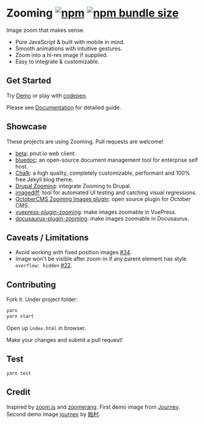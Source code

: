 # Zooming [![npm](https://img.shields.io/npm/v/zooming.svg?style=flat-square)](https://www.npmjs.com/package/zooming) [![npm bundle size](https://img.shields.io/bundlephobia/minzip/zooming.svg?style=flat-square)](https://bundlephobia.com/result?p=zooming)

Image zoom that makes sense.

- Pure JavaScript & built with mobile in mind.
- Smooth animations with intuitive gestures.
- Zoom into a hi-res image if supplied.
- Easy to integrate & customizable.

## Get Started

Try [Demo](https://kingdido999.github.io/zooming/) or play with [codepen](https://codepen.io/kingdido999/pen/rpYrKV).

Please see [Documentation](https://kingdido999.github.io/zooming/docs) for detailed guide.

## Showcase

These projects are using Zooming. Pull requests are welcome!

- [beta](https://github.com/sunya9/beta): pnut.io web client.
- [bluedoc](https://github.com/thebluedoc/bluedoc): an open-source document management tool for enterprise self host.
- [Chalk](https://github.com/nielsenramon/chalk): a high quality, completely customizable, performant and 100% free Jekyll blog theme.
- [Drupal Zooming](https://www.drupal.org/project/zooming): integrate Zooming to Drupal.
- [imagediff](https://github.com/Showmax/imagediff): tool for automated UI testing and catching visual regressions.
- [OctoberCMS Zooming Images plugin](https://github.com/alex-lit/OctoberCMS-Zooming-Images-Plugin): open source plugin for October CMS.
- [vuepress-plugin-zooming](https://github.com/vuepress/vuepress-plugin-zooming): make images zoomable in VuePress.
- [docusaurus-plugin-zooming](https://github.com/inovector/docusaurus-plugin-zooming): make images zoomable in Docusaurus.

## Caveats / Limitations

- Avoid working with fixed position images [#34](https://github.com/kingdido999/zooming/issues/34).
- Image won't be visible after zoom-in if any parent element has style `overflow: hidden` [#22](https://github.com/kingdido999/zooming/issues/22).

## Contributing

Fork it. Under project folder:

```bash
yarn
yarn start
```

Open up `index.html` in browser.

Make your changes and submit a pull request!

## Test

`yarn test`

## Credit

Inspired by [zoom.js](https://github.com/fat/zoom.js) and [zoomerang](https://github.com/yyx990803/zoomerang). First demo image from [Journey](http://thatgamecompany.com/games/journey/). Second demo image [journey](http://www.pixiv.net/member_illust.php?mode=medium&illust_id=36017129) by [飴村](http://www.pixiv.net/member.php?id=47488).
